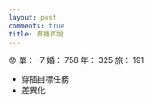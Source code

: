 ```yaml
---
layout: post
comments: true
title: 直播百說
---
```


:worried: 單： -7 婚： 758 年： 325 旅： 191

- 穿插目標任務
- 差異化

